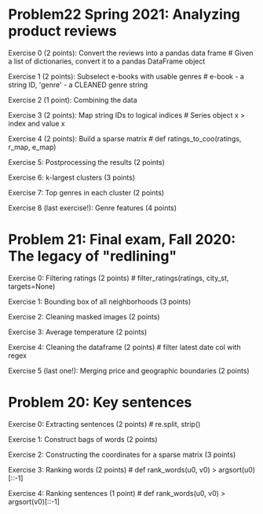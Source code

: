 # Problem22 Spring 2021: Analyzing product reviews

Exercise 0 (2 points): Convert the reviews into a pandas data frame # Given a list of dictionaries, convert it to a pandas DataFrame object

Exercise 1 (2 points): Subselect e-books with usable genres # e-book - a string ID, 'genre' - a CLEANED genre string

Exercise 2 (1 point): Combining the data

Exercise 3 (2 points): Map string IDs to logical indices # Series object x > index and value x

Exercise 4 (2 points): Build a sparse matrix # def ratings_to_coo(ratings, r_map, e_map)

Exercise 5: Postprocessing the results (2 points)

Exercise 6: k-largest clusters (3 points)

Exercise 7: Top genres in each cluster (2 points)

Exercise 8 (last exercise!): Genre features (4 points)

# Problem 21: Final exam, Fall 2020: The legacy of "redlining"

Exercise 0: Filtering ratings (2 points) # filter_ratings(ratings, city_st, targets=None)

Exercise 1: Bounding box of all neighborhoods (3 points)

Exercise 2: Cleaning masked images (2 points)

Exercise 3: Average temperature (2 points)

Exercise 4: Cleaning the dataframe (2 points) # filter latest date col with regex

Exercise 5 (last one!): Merging price and geographic boundaries (2 points)

# Problem 20: Key sentences 

Exercise 0: Extracting sentences (2 points) # re.split, strip()

Exercise 1: Construct bags of words (2 points) 

Exercise 2: Constructing the coordinates for a sparse matrix (3 points)

Exercise 3: Ranking words (2 points) # def rank_words(u0, v0) >  argsort(u0)[::-1]

Exercise 4: Ranking sentences (1 point) # def rank_words(u0, v0) >  argsort(v0)[::-1]





